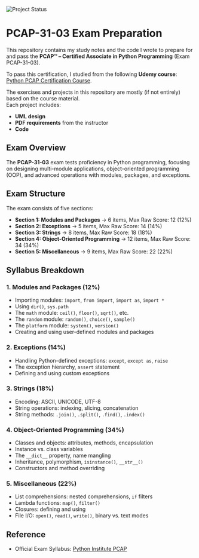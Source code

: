 ![Project Status](https://img.shields.io/badge/status-in_progress-yellow)

# PCAP-31-03 Exam Preparation

This repository contains my study notes and the code I wrote to prepare for and pass the **PCAP™ – Certified Associate in Python Programming** (Exam PCAP-31-03).

To pass this certification, I studied from the following **Udemy course**:  
[Python PCAP Certification Course](https://www.udemy.com/course/python-pcap/?couponCode=KEEPLEARNING).   

The exercises and projects in this repository are mostly (if not entirely) based on the course material.  
Each project includes:  
- **UML design**  
- **PDF requirements** from the instructor
- **Code**

## Exam Overview

The **PCAP-31-03** exam tests proficiency in Python programming, focusing on designing multi-module applications, object-oriented programming (OOP), and advanced operations with modules, packages, and exceptions.

## Exam Structure

The exam consists of five sections:

- **Section 1: Modules and Packages** → 6 items, Max Raw Score: 12 (12%)
- **Section 2: Exceptions** → 5 items, Max Raw Score: 14 (14%)
- **Section 3: Strings** → 8 items, Max Raw Score: 18 (18%)
- **Section 4: Object-Oriented Programming** → 12 items, Max Raw Score: 34 (34%)
- **Section 5: Miscellaneous** → 9 items, Max Raw Score: 22 (22%)

## Syllabus Breakdown

### **1. Modules and Packages (12%)**
- Importing modules: `import`, `from import`, `import as`, `import *`
- Using `dir()`, `sys.path`
- The `math` module: `ceil()`, `floor()`, `sqrt()`, etc.
- The `random` module: `random()`, `choice()`, `sample()`
- The `platform` module: `system()`, `version()`
- Creating and using user-defined modules and packages

### **2. Exceptions (14%)**
- Handling Python-defined exceptions: `except`, `except as`, `raise`
- The exception hierarchy, `assert` statement
- Defining and using custom exceptions

### **3. Strings (18%)**
- Encoding: ASCII, UNICODE, UTF-8
- String operations: indexing, slicing, concatenation
- String methods: `.join()`, `.split()`, `.find()`, `.index()`

### **4. Object-Oriented Programming (34%)**
- Classes and objects: attributes, methods, encapsulation
- Instance vs. class variables
- The `__dict__` property, name mangling
- Inheritance, polymorphism, `isinstance()`, `__str__()`
- Constructors and method overriding

### **5. Miscellaneous (22%)**
- List comprehensions: nested comprehensions, `if` filters
- Lambda functions: `map()`, `filter()`
- Closures: defining and using
- File I/O: `open()`, `read()`, `write()`, binary vs. text modes

## Reference

- Official Exam Syllabus: [Python Institute PCAP](https://pythoninstitute.org/pcap-exam-syllabus)

